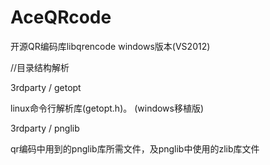 AceQRcode
=========

开源QR编码库libqrencode windows版本(VS2012)



//目录结构解析


3rdparty / getopt

linux命令行解析库(getopt.h)。 (windows移植版)


3rdparty / pnglib

qr编码中用到的pnglib库所需文件，及pnglib中使用的zlib库文件

